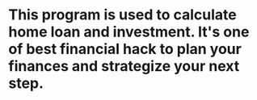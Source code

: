 # This program is used to calculate home loan and investment. It's one of best financial hack to plan your finances and strategize your next step.
